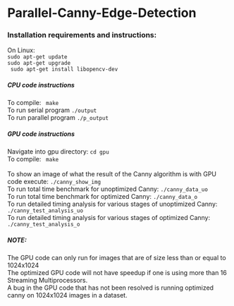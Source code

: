 # Parallel-Canny-Edge-Detection

### Installation requirements and instructions:
On Linux:
</br> `sudo apt-get update ` </br> ` sudo apt-get upgrade ` </br> ` sudo apt-get install libopencv-dev`

##### CPU code instructions

To compile: ` make`   
To run serial program  `./output`   
To run parallel program `./p_output`



##### GPU code instructions

Navigate into gpu directory: `cd gpu`  
To compile:  ` make` </br>  
To show an image of what the result of the Canny algorithm is with GPU code execute: `./canny_show_img`  
To run total time benchmark for unoptimized Canny: `./canny_data_uo`  
To run total time benchmark for optimized Canny: `./canny_data_o`  
To run detailed timing analysis for various stages of unoptimized Canny: `./canny_test_analysis_uo`  
To run detailed timing analysis for various stages of optimized Canny: `./canny_test_analysis_o`  

##### NOTE:

The GPU code can only run for images that are of size less than or equal to  1024x1024  
The optimized GPU code will not have speedup if one is using more than 16 Streaming Multiprocessors.  
A bug in the GPU code that has not been resolved is running optimized canny on 1024x1024 images in a dataset. 



